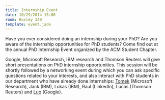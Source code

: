 ```yaml
---
title: Internship Event
date: 10/29/2014 15:00
room: Huxley 340
template: event.jade
---
```

Have you ever considered doing an internship during your PhD? Are you aware of
the internship opportunities for PhD students? Come find out at the annual PhD
Internship Event organized by the ACM Student Chapter.

Google, Microsoft Research, IBM research and Thomson Reuters will give short
presentations on PhD internship opportunities. This session will be shortly
followed by a networking event during which you can ask specific questions
related to your interests, and also interact with PhD students in our
department who have already done internships:
[Tomek](http://www.doc.ic.ac.uk/~tk2512/) (Microsoft Research),
Jack (IBM),
Lukas (IBM),
Raul (LinkedIn),
Lucas (Thomson Reuters) and
[Luo](http://www.doc.ic.ac.uk/~lm111/) (Google).
